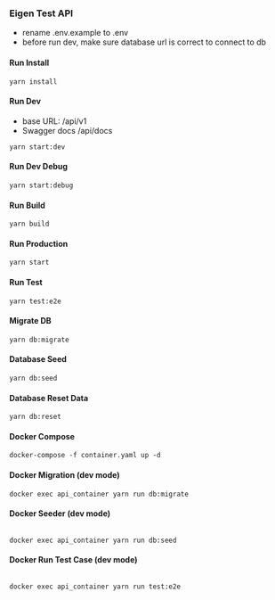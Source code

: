 ### Eigen Test API

- rename .env.example to .env
- before run dev, make sure database url is correct to connect to db

#### Run Install
```
yarn install
```

#### Run Dev
- base URL: /api/v1
- Swagger docs /api/docs
```
yarn start:dev
```

#### Run Dev Debug

```
yarn start:debug
```

#### Run Build

```
yarn build
```

#### Run Production

```
yarn start
```

#### Run Test

```
yarn test:e2e
```

#### Migrate DB

```
yarn db:migrate
```

#### Database Seed

```
yarn db:seed
```

#### Database Reset Data

```
yarn db:reset
```

#### Docker Compose

```
docker-compose -f container.yaml up -d
```

#### Docker Migration (dev mode)

```
docker exec api_container yarn run db:migrate
```

#### Docker Seeder (dev mode)

```

docker exec api_container yarn run db:seed

```

#### Docker Run Test Case (dev mode)

```

docker exec api_container yarn run test:e2e

```
